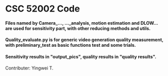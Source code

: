 # CSC 52002 Code 

#### Files named by Camera_..., ..._analysis, motion estimation and DLOW... are used for sensitivity part, with other reducing methods and utils.

#### Quality_evaluate.py is for generic video generation quality measurement, with preliminary_test as basic functions test and some trials.

#### Sensitivity results in "output_pics", quality results in "quality results".

Contributer:
Yingwei T.
